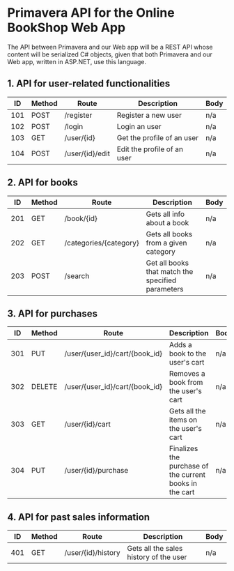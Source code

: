# Primavera API for the Online BookShop Web App

The API between Primavera and our Web app will be a REST API whose content will be serialized C# objects, given that both Primavera and our Web app, written in ASP.NET, use this language.

## 1. API for user-related functionalities

|ID|Method|Route|Description|Body|
|---|---|---|---|---|
101|POST|/register|Register a new user|n/a|
102|POST|/login|Login an user|n/a|
103|GET|/user/{id}|Get the profile of an user|n/a|
104|POST|/user/{id}/edit|Edit the profile of an user|n/a|

## 2. API for books

|ID|Method|Route|Description|Body|
|---|---|---|---|---|
201|GET|/book/{id}|Gets all info about a book|n/a|
202|GET|/categories/{category}|Gets all books from a given category|n/a|
203|POST|/search|Get all books that match the specified parameters|n/a|

## 3. API for purchases

|ID|Method|Route|Description|Body|
|---|---|---|---|---|
301|PUT|/user/{user_id}/cart/{book_id}|Adds a book to the user's cart| n/a|
302|DELETE|/user/{user_id}/cart/{book_id}|Removes a book from the user's cart| n/a|
303|GET|/user/{id}/cart|Gets all the items on the user's cart| n/a|
304|PUT|/user/{id}/purchase|Finalizes the purchase of the current books in the cart|n/a|

## 4. API for past sales information

|ID|Method|Route|Description|Body|
|---|---|---|---|---|
401|GET|/user/{id}/history|Gets all the sales history of the user|n/a|
